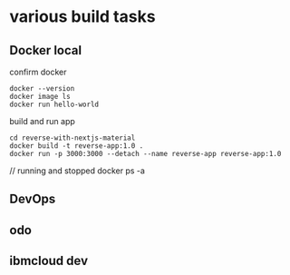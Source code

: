 # various build tasks

## Docker local
confirm docker
```
docker --version
docker image ls
docker run hello-world
```

build and run app
```
cd reverse-with-nextjs-material
docker build -t reverse-app:1.0 .
docker run -p 3000:3000 --detach --name reverse-app reverse-app:1.0

```
// running and stopped
docker ps -a

## DevOps


## odo


## ibmcloud dev
